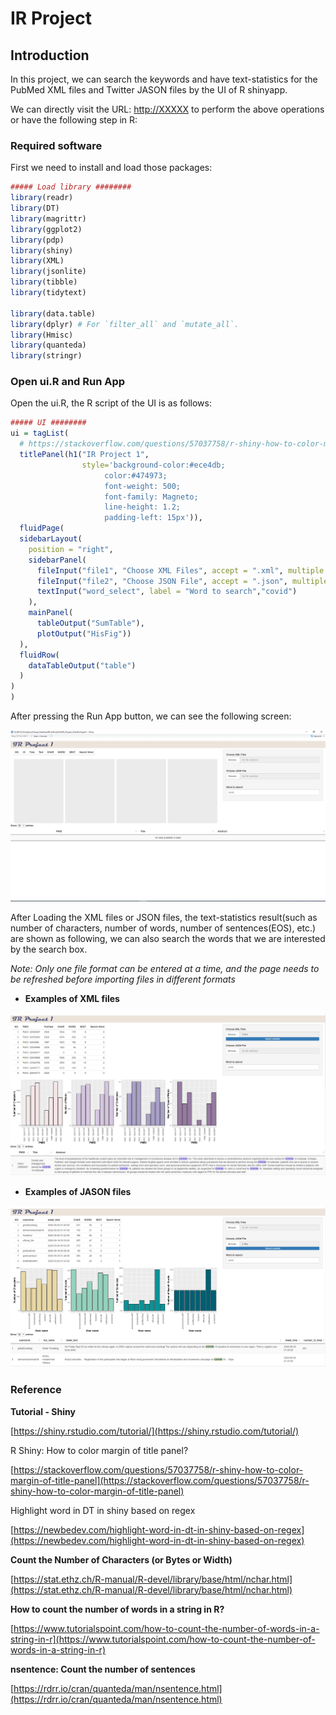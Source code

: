 # IR Project

## Introduction

In this project, we can search the keywords and have text-statistics for the PubMed XML files and Twitter JASON files by the UI of R shinyapp.

We can directly visit the URL: [http://XXXXX](http://xxxxx/) to perform the above operations or have the following step in R:

### Required software

First we need to install and load those packages:

```r
##### Load library ########
library(readr)
library(DT)
library(magrittr) 
library(ggplot2)
library(pdp)
library(shiny)
library(XML)
library(jsonlite)
library(tibble)
library(tidytext)

library(data.table)
library(dplyr) # For `filter_all` and `mutate_all`.
library(Hmisc)
library(quanteda)
library(stringr)
```

### Open ui.R and Run App

Open the ui.R, the R script of the UI is as follows:

```r
##### UI ########
ui = tagList(
  # https://stackoverflow.com/questions/57037758/r-shiny-how-to-color-margin-of-title-panel
  titlePanel(h1("IR Project 1",
                style='background-color:#ece4db;  
                     color:#474973;
                     font-weight: 500;
                     font-family: Magneto;
                     line-height: 1.2;
                     padding-left: 15px')), 
  fluidPage(
  sidebarLayout(
    position = "right",
    sidebarPanel(
      fileInput("file1", "Choose XML Files", accept = ".xml", multiple = T),
      fileInput("file2", "Choose JSON File", accept = ".json", multiple = T),
      textInput("word_select", label = "Word to search","covid")
    ),
    mainPanel(
      tableOutput("SumTable"),
      plotOutput("HisFig"))
  ),
  fluidRow(
    dataTableOutput("table")
  )
)
)
```

After pressing the Run App button, we can see the following screen:

![Untitled](https://github.com/Charlene717/IR_Project_Cha/blob/main/IR_Project1/Fig/IRP1_01.png)

After Loading the XML files or JSON files, the text-statistics result(such as number of characters, number of words, number of sentences(EOS), etc.) are shown as following, we can also search the words that we are interested by the search box.

*Note: Only one file format can be entered at a time, and the page needs to be refreshed before importing files in different formats*

- **Examples of XML files**

![Untitled](https://github.com/Charlene717/IR_Project_Cha/blob/main/IR_Project1/Fig/IRP1_02.png)

- **Examples of JASON files**

![Untitled](https://github.com/Charlene717/IR_Project_Cha/blob/main/IR_Project1/Fig/IRP1_03.png)


### Reference

**Tutorial - Shiny**

[https://shiny.rstudio.com/tutorial/](https://shiny.rstudio.com/tutorial/)

R Shiny: How to color margin of title panel?

[https://stackoverflow.com/questions/57037758/r-shiny-how-to-color-margin-of-title-panel](https://stackoverflow.com/questions/57037758/r-shiny-how-to-color-margin-of-title-panel)

Highlight word in DT in shiny based on regex

[https://newbedev.com/highlight-word-in-dt-in-shiny-based-on-regex](https://newbedev.com/highlight-word-in-dt-in-shiny-based-on-regex)


**Count the Number of Characters (or Bytes or Width)**

[https://stat.ethz.ch/R-manual/R-devel/library/base/html/nchar.html](https://stat.ethz.ch/R-manual/R-devel/library/base/html/nchar.html)

**How to count the number of words in a string in R?**

[https://www.tutorialspoint.com/how-to-count-the-number-of-words-in-a-string-in-r](https://www.tutorialspoint.com/how-to-count-the-number-of-words-in-a-string-in-r)

**nsentence: Count the number of sentences**

[https://rdrr.io/cran/quanteda/man/nsentence.html](https://rdrr.io/cran/quanteda/man/nsentence.html)
